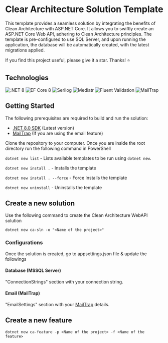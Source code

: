 # Clear Architecture Solution Template 

This template provides a seamless solution by integrating the benefits of Clean Architecture with ASP.NET Core. It allows you to swiftly create an ASP.NET Core Web API, adhering to Clean Architecture principles. The template is pre-configured to use SQL Server, and upon running the application, the database will be automatically created, with the latest migrations applied.

If you find this project useful, please give it a star. Thanks! ⭐

## Technologies

![.NET 8](https://i.imgur.com/quop3E8.png)
![EF Core 8](https://i.imgur.com/AcYaj2y.png)
![Serilog](https://i.imgur.com/i8xjWjs.png)
![Mediatr](https://i.imgur.com/orjrsa3.png)
![Fluent Validation](https://i.imgur.com/acPuZJW.png)
![MailTrap](https://i.imgur.com/OpILNdy.png)

## Getting Started

The following prerequisites are required to build and run the solution:

- [.NET 8.0 SDK](https://dotnet.microsoft.com/download/dotnet/8.0) (Latest version)
- [MailTrap](https://mailtrap.io/) (If you are using the email feature)

Clone the repository to your computer. Once you are inside the root directory run the following command in PowerShell

`dotnet new list` - Lists available templates to be run using `dotnet new`.

`dotnet new install .` - Installs the template

`dotnet new install . --force` - Force Installs the template

`dotnet new uninstall` - Uninstalls the template

## Create a new solution
Use the following command to create the Clean Architecture WebAPI solution

```dotnetcli
dotnet new ca-sln -o "<Name of the project>"
```

### Configurations
Once the solution is created, go to appsettings.json file & update the followings

#### Database (MSSQL Server)
"ConnectionStrings" section with your connection string.

#### Email (MailTrap)
 "EmailSettings" section with your [MailTrap](https://mailtrap.io/) details.


## Create a new feature
```
dotnet new ca-feature -p <Name of the project> -f <Name of the feature>
```